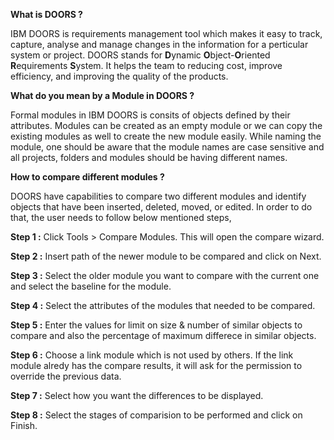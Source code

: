 **What is DOORS ?**

IBM DOORS is requirements management tool which makes it easy to track,
capture, analyse and manage changes in the information for a perticular
system or project. DOORS stands for **D**ynamic **O**bject-**O**riented
**R**equirements **S**ystem. It helps the team to reducing cost, improve
efficiency, and improving the quality of the products.

**What do you mean by a Module in DOORS ?**

Formal modules in IBM DOORS is consits of objects defined by their
attributes. Modules can be created as an empty module or we can copy the
existing modules as well to create the new module easily. While naming
the module, one should be aware that the module names are case sensitive
and all projects, folders and modules should be having different names.

**How to compare different modules ?**

DOORS have capabilities to compare two different modules and identify
objects that have been inserted, deleted, moved, or edited. In order to
do that, the user needs to follow below mentioned steps,

**Step 1 :** Click Tools \> Compare Modules. This will open the compare
wizard.

**Step 2 :** Insert path of the newer module to be compared and click on
Next.

**Step 3 :** Select the older module you want to compare with the
current one and select the baseline for the module.

**Step 4 :** Select the attributes of the modules that needed to be
compared.

**Step 5 :** Enter the values for limit on size & number of similar
objects to compare and also the percentage of maximum differece in
similar objects.

**Step 6 :** Choose a link module which is not used by others. If the
link module alredy has the compare results, it will ask for the
permission to override the previous data.

**Step 7 :** Select how you want the differences to be displayed.

**Step 8 :** Select the stages of comparision to be performed and click
on Finish.
